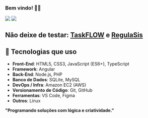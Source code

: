 ### Bem vindo! 👨‍💻

<div> 
  <a href = "mailto:mageskylms@gmail.com"><img src="https://img.shields.io/badge/-Gmail-%23333?style=for-the-badge&logo=gmail&logoColor=white" target="_blank"></a>
  <a href="https://www.linkedin.com/in/magesky" target="_blank"><img src="https://img.shields.io/badge/-LinkedIn-%230077B5?style=for-the-badge&logo=linkedin&logoColor=white" target="_blank"></a> 

</div>

## Não deixe de testar: [TaskFLOW](https://magesky-taskflow.vercel.app) e  [RegulaSis](https://regulasis.vercel.app)

## 🚀 Tecnologias que uso
- **Front-End**: HTML5, CSS3, JavaScript (ES6+), TypeScript
- **Framework**: Angular
- **Back-End**: Node.js, PHP
- **Banco de Dados**: SQLite, MySQL
- **DevOps / Infra**: Amazon EC2 (AWS)
- **Versionamento de Código**: Git, GitHub
- **Ferramentas**: VS Code, Figma
- **Outros**: Linux

**"Programando soluções com lógica e criatividade."**

